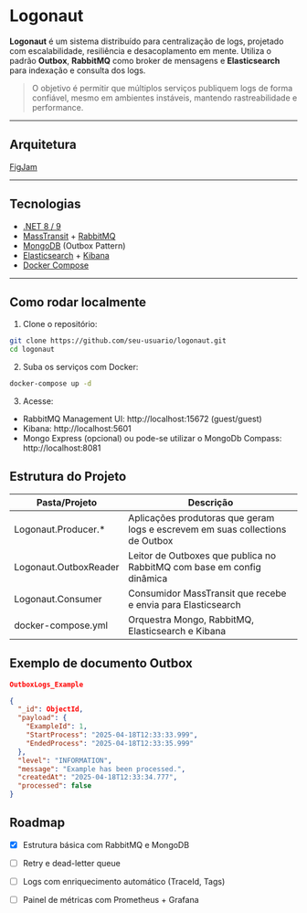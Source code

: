 
# Logonaut

**Logonaut** é um sistema distribuído para centralização de logs, projetado com escalabilidade, resiliência e desacoplamento em mente. Utiliza o padrão **Outbox**, **RabbitMQ** como broker de mensagens e **Elasticsearch** para indexação e consulta dos logs.

> O objetivo é permitir que múltiplos serviços publiquem logs de forma confiável, mesmo em ambientes instáveis, mantendo rastreabilidade e performance.

---

## Arquitetura
[FigJam](https://www.figma.com/board/uLEZwd34J3vmBmSNQjT7fC/Logonaut?node-id=0-1&p=f&t=r1m3FyeoABqcFyUh-0)

---

## Tecnologias

- [.NET 8 / 9](https://dotnet.microsoft.com/)
- [MassTransit](https://masstransit.io/) + [RabbitMQ](https://www.rabbitmq.com/)
- [MongoDB](https://www.mongodb.com/) (Outbox Pattern)
- [Elasticsearch](https://www.elastic.co/) + [Kibana](https://www.elastic.co/kibana)
- [Docker Compose](https://docs.docker.com/compose/)

---

## Como rodar localmente

1. Clone o repositório:
```bash
git clone https://github.com/seu-usuario/logonaut.git
cd logonaut
```
2. Suba os serviços com Docker:
```bash
docker-compose up -d
```
3. Acesse:
- RabbitMQ Management UI: http://localhost:15672 (guest/guest)
- Kibana: http://localhost:5601
- Mongo Express (opcional) ou pode-se utilizar o MongoDb Compass: http://localhost:8081

## Estrutura do Projeto

| Pasta/Projeto | Descrição
|-|-|
|Logonaut.Producer.* | Aplicações produtoras que geram logs e escrevem em suas collections de Outbox
|Logonaut.OutboxReader | Leitor de Outboxes que publica no RabbitMQ com base em config dinâmica
|Logonaut.Consumer | Consumidor MassTransit que recebe e envia para Elasticsearch
|docker-compose.yml | Orquestra Mongo, RabbitMQ, Elasticsearch e Kibana

## Exemplo de documento Outbox

```json
OutboxLogs_Example

{
  "_id": ObjectId,
  "payload": {
    "ExampleId": 1,
    "StartProcess": "2025-04-18T12:33:33.999",
    "EndedProcess": "2025-04-18T12:33:35.999"
  },
  "level": "INFORMATION",
  "message": "Example has been processed.",
  "createdAt": "2025-04-18T12:33:34.777",
  "processed": false
}
```

## Roadmap
- [x] Estrutura básica com RabbitMQ e MongoDB
- [ ] Retry e dead-letter queue
- [ ] Logs com enriquecimento automático (TraceId, Tags)
- [ ] Painel de métricas com Prometheus + Grafana


  


